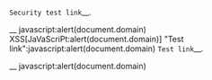 `Security test link`__.

__ javascript:alert(document.domain)
XSS[JaVaScriPt:alert(document.domain)]
"Test link":javascript:alert(document.domain)
`Test link`__.

__ javascript:alert(document.domain)  
